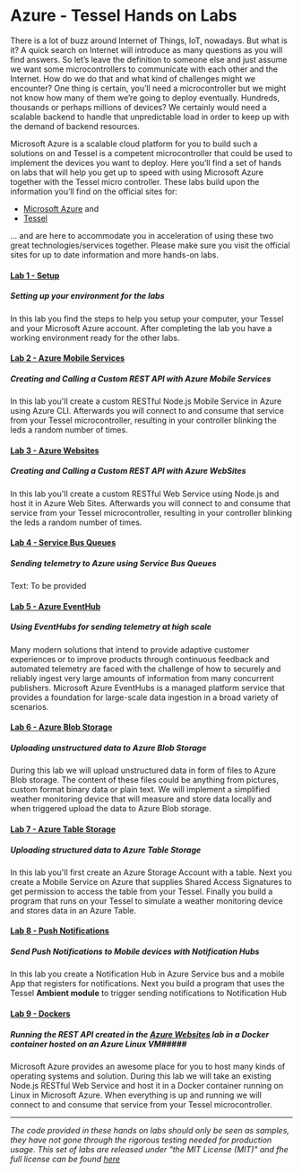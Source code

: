 ﻿Azure - Tessel Hands on Labs
======================================

There is a lot of buzz around Internet of Things, IoT, nowadays. But what is it? A quick search on Internet will introduce as many questions as you will find answers. So let’s leave the definition to someone else and just assume we want some microcontrollers to communicate with each other and the Internet. How do we do that and what kind of challenges might we encounter? One thing is certain, you’ll need a microcontroller but we might not know how many of them we’re going to deploy eventually. Hundreds, thousands or perhaps millions of devices? We certainly would need a scalable backend to handle that unpredictable load in order to keep up with the demand of backend resources.

Microsoft Azure is a scalable cloud platform for you to build such a solutions on and Tessel is a competent microcontroller that could be used to implement the devices you want to deploy. Here you’ll find a set of hands on labs that will help you get up to speed with using Microsoft Azure together with the Tessel micro controller. These labs build upon the information you’ll find on the official sites for:

* [Microsoft Azure](http://azure.com) and
* [Tessel](https://tessel.io)

... and are here to accommodate you in acceleration of using these two great technologies/services together. Please make sure you visit the official sites for up to date information and more hands-on labs.

#### [Lab 1 - Setup](labs/_setup) ####
##### Setting up your environment for the labs #####
In this lab you find the steps to help you setup your computer, your Tessel and your Microsoft Azure account. After completing the lab you have a working environment ready for the other labs.

#### [Lab 2 - Azure Mobile Services](labs/mobile-services) ####
##### Creating and Calling a Custom REST API with Azure Mobile Services #####
In this lab you'll create a custom RESTful Node.js Mobile Service in Azure using Azure CLI. Afterwards you will connect to and consume that service from your Tessel microcontroller, resulting in your controller blinking the leds a random number of times.

#### [Lab 3 - Azure Websites](labs/websites) ####
##### Creating and Calling a Custom REST API with Azure WebSites #####
In this lab you'll create a custom RESTful Web Service using Node.js and host it in Azure Web Sites. Afterwards you will connect to and consume that service from your Tessel microcontroller, resulting in your controller blinking the leds a random number of times.

#### [Lab 4 - Service Bus Queues](labs/service-bus-queues) ####
##### Sending telemetry to Azure using Service Bus Queues #####
Text: To be provided

#### [Lab 5 - Azure EventHub](labs/event-hub) ####
##### Using EventHubs for sending telemetry at high scale #####
Many modern solutions that intend to provide adaptive customer experiences or to improve products through continuous feedback and automated telemetry are faced with the challenge of how to securely and reliably ingest very large amounts of information from many concurrent publishers. Microsoft Azure EventHubs is a managed platform service that provides a foundation for large-scale data ingestion in a broad variety of scenarios.

#### [Lab 6 - Azure Blob Storage](labs/blob-storage) ####
##### Uploading unstructured data to Azure Blob Storage #####
During this lab we will upload unstructured data in form of files to Azure Blob storage. The content of these files could be anything from pictures, custom format binary data or plain text. We will implement a simplified weather monitoring device that will measure and store data locally and when triggered upload the data to Azure Blob storage.

#### [Lab 7 - Azure Table Storage](labs/table-storage) ####
##### Uploading structured data to Azure Table Storage #####
In this lab you'll first create an Azure Storage Account with a table. Next you create a Mobile Service on Azure that supplies Shared Access Signatures to get permission to access the table from your Tessel. Finally you build a program that runs on your Tessel to simulate a weather monitoring device and stores data in an Azure Table.

#### [Lab 8 - Push Notifications](labs/notification-hub) ####
##### Send Push Notifications to Mobile devices with Notification Hubs #####
In this lab you create a Notification Hub in Azure Service bus and a mobile App that registers for notifications. Next you build a program that uses the Tessel __Ambient module__ to trigger sending notifications to Notification Hub

#### [Lab 9 - Dockers](labs/dockers) ####
##### Running the REST API created in the [Azure Websites](labs/websites) lab in a Docker container hosted on an Azure Linux VM#####
Microsoft Azure provides an awesome place for you to host many kinds of operating systems and solution. During this lab we will take an existing Node.js RESTful Web Service and host it in a Docker container running on Linux in Microsoft Azure. When everything is up and running we will connect to and consume that service from your Tessel microcontroller.

---
_The code provided in these hands on labs should only be seen as samples, they have not gone through the rigorous testing needed for production usage. This set of labs are released under "the MIT License (MIT)" and fhe full license can be found [here](LICENSE)_
